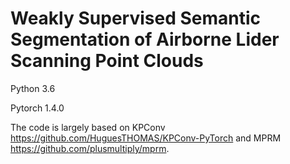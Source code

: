 # Weakly Supervised Semantic Segmentation of Airborne Lider Scanning Point Clouds
Python 3.6

Pytorch 1.4.0

The code is largely based on KPConv https://github.com/HuguesTHOMAS/KPConv-PyTorch and MPRM https://github.com/plusmultiply/mprm.
